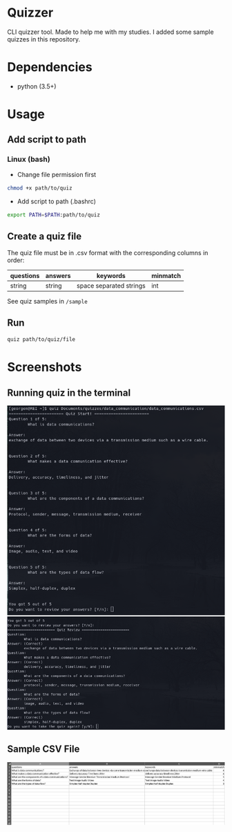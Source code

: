 # Quizzer
CLI quizzer tool. Made to help me with my studies. I added some sample quizzes in this repository.

# Dependencies
* python (3.5+)

# Usage
## Add script to path
### Linux (bash)
- Change file permission first
```bash
chmod +x path/to/quiz
```
- Add script to path (.bashrc)
```bash
export PATH=$PATH:path/to/quiz
```
## Create a quiz file
The quiz file must be in .csv format with the corresponding columns in order:

| questions     |    answers    |        keywords         |    minmatch   |
| ------------- | ------------- | ----------------------- | ------------- | 
| string        | string        | space separated strings | int           |

See quiz samples in `/sample`

## Run
```bash
quiz path/to/quiz/file
```
# Screenshots
## Running quiz in the terminal
![Quiz](./img/sample-sc.png "Running quiz in terminal")
![Review](./img/sample-sc1.png "Running quiz in terminal")

## Sample CSV File
![CSV](./img/sample-csv.png "Sample CSV file")


